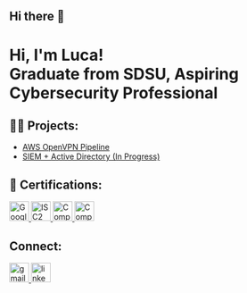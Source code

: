 ## Hi there 👋
<h1>Hi, I'm Luca! <br/>Graduate from SDSU</a>, Aspiring Cybersecurity Professional</a>

<h2>👨‍💻 Projects:</h2>

- [AWS OpenVPN Pipeline](https://github.com/luca-pasto/AWS-OpenVPN)
- [SIEM + Active Directory (In Progress)](https://github.com/luca-pasto/)

<h2>📄 Certifications:</h2>

<div align="left">
  <a href="https://www.coursera.org/account/accomplishments/professional-cert/certificate/OG4H9S1SXNI4" target="_blank">
    <img src="https://img.shields.io/static/v1?message=Google%20Cybersecurity&logo=google&label=&color=4285F4&logoColor=white&labelColor=&style=for-the-badge" height="35" alt="Google Cybersecurity Professional Certificate" />
  </a>
    <a href="https://www.credly.com/badges/eb8f43da-5b5f-4c3f-b11a-5daf00fa9943/public_url" target="_blank">
    <img src="https://img.shields.io/static/v1?message=ISC2%20Certified%20in%20Cybersecurity&logo=isc2&label=&color=2DC653&logoColor=white&labelColor=&style=for-the-badge" height="35" alt="ISC2 Certified in Cybersecurity" />
  </a>
  <a href="https://www.comptia.org/certifications/a" target="_blank">
    <img src="https://img.shields.io/static/v1?message=CompTIA%20A%2B%20(In%20Progress)&logo=comptia&label=&color=4B4B4B&logoColor=white&labelColor=&style=for-the-badge" height="35" alt="CompTIA A+ In Progress" />
  </a>
  <a href="https://www.comptia.org/certifications/security" target="_blank">
    <img src="https://img.shields.io/static/v1?message=CompTIA%20Security%2B%20(In%20Progress)&logo=comptia&label=&color=E4002B&logoColor=white&labelColor=&style=for-the-badge" height="35" alt="CompTIA Security+ In Progress" />
  </a>
</div>



<h2> Connect: </h2>

<div align="left">
   <a href="mailto:lucajpasto@gmail.com" target="_blank">
    <img src="https://img.shields.io/static/v1?message=Gmail&logo=gmail&label=&color=D14836&logoColor=white&labelColor=&style=for-the-badge" height="35" alt="gmail logo" />
  </a>
  <a href="https://www.linkedin.com/in/luca-pasto" target="_blank">
    <img src="https://img.shields.io/static/v1?message=LinkedIn&logo=linkedin&label=&color=0077B5&logoColor=white&labelColor=&style=for-the-badge" height="35" alt="linkedin logo" />
  </a>
</div>


<!--
**luca-pasto/luca-pasto** is a ✨ _special_ ✨ repository because its `README.md` (this file) appears on your GitHub profile.

Here are some ideas to get you started:

- 🔭 I’m currently working on ...
- 🌱 I’m currently learning ...
- 👯 I’m looking to collaborate on ...
- 🤔 I’m looking for help with ...
- 💬 Ask me about ...
- 📫 How to reach me: ...
- 😄 Pronouns: ...
- ⚡ Fun fact: ...
-->

